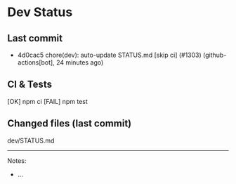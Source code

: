 # Dev Status

## Last commit
- 4d0cac5 chore(dev): auto-update STATUS.md [skip ci] (#1303) (github-actions[bot], 24 minutes ago)
## CI & Tests
[OK] npm ci
[FAIL] npm test

## Changed files (last commit)
dev/STATUS.md

---
Notes:
- ...
